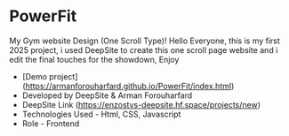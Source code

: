 # PowerFit
My Gym website Design (One Scroll Type)!
Hello Everyone, this is my first 2025 project, i used DeepSite to create this one scroll page website and i edit the final touches for the showdown, Enjoy
- [Demo project] (https://armanforouharfard.github.io/PowerFit/index.html)
- Developed by DeepSite & Arman Forouharfard
- DeepSite Link (https://enzostvs-deepsite.hf.space/projects/new)
- Technologies Used - Html, CSS, Javascript
- Role - Frontend
